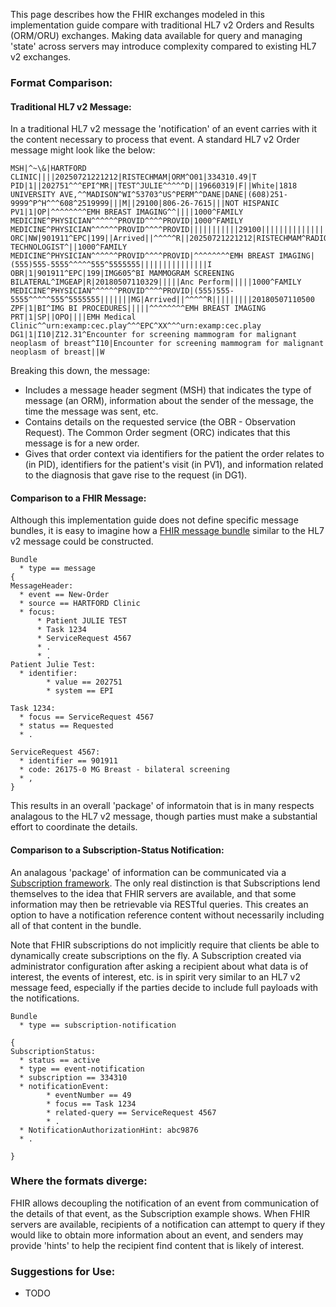 This page describes how the FHIR exchanges modeled in this implementation guide compare with traditional HL7 v2 Orders and Results (ORM/ORU) exchanges.  Making data available for query and managing 'state' across servers may introduce complexity compared to existing HL7 v2 exchanges. 

### Format Comparison:

#### Traditional HL7 v2 Message:
In a traditional HL7 v2 message the 'notification' of an event carries with it the content necessary to process that event. A standard HL7 v2 Order message might look like the below:

```
MSH|^~\&|HARTFORD CLINIC||||20250721221212|RISTECHMAM|ORM^O01|334310.49|T
PID|1||202751^^^EPI^MR||TEST^JULIE^^^^^D||19660319|F||White|1818 UNIVERSITY AVE,^^MADISON^WI^53703^US^PERM^^DANE|DANE|(608)251-9999^P^H^^^608^2519999|||M||29100|806-26-7615|||NOT HISPANIC
PV1|1|OP|^^^^^^^^EMH BREAST IMAGING^^||||1000^FAMILY MEDICINE^PHYSICIAN^^^^^^PROVID^^^^PROVID|1000^FAMILY MEDICINE^PHYSICIAN^^^^^^PROVID^^^^PROVID|||||||||||29100|||||||||||||||||||||||||20180507110328|||||||V
ORC|NW|901911^EPC|199||Arrived||^^^^^R||20250721221212|RISTECHMAM^RADIOLOGY^BREAST^IMAGING TECHNOLOGIST^||1000^FAMILY MEDICINE^PHYSICIAN^^^^^^PROVID^^^^PROVID|^^^^^^^^EMH BREAST IMAGING|(555)555-5555^^^^^555^5555555|||||||||||||||I
OBR|1|901911^EPC|199|IMG605^BI MAMMOGRAM SCREENING BILATERAL^IMGEAP|R|20180507110329|||||Anc Perform|||||1000^FAMILY MEDICINE^PHYSICIAN^^^^^^PROVID^^^^PROVID|(555)555-5555^^^^^555^5555555|||||||MG|Arrived||^^^^^R|||||||||20180507110500
ZPF|1|BI^IMG BI PROCEDURES|||||^^^^^^^^EMH BREAST IMAGING
PRT|1|SP||OPO||||EMH Medical Clinic^^urn:examp:cec.play^^^EPC^XX^^^urn:examp:cec.play
DG1|1|I10|Z12.31^Encounter for screening mammogram for malignant neoplasm of breast^I10|Encounter for screening mammogram for malignant neoplasm of breast||W
```

Breaking this down, the message:
* Includes a message header segment (MSH) that indicates the type of message (an ORM), information about the sender of the message, the time the message was sent, etc.
* Contains details on the requested service (the OBR - Observation Request). The Common Order segment (ORC) indicates that this message is for a new order.
* Gives that order context via identifiers for the patient the order relates to (in PID), identifiers for the patient's visit (in PV1), and information related to the diagnosis that gave rise to the request (in DG1). 

#### Comparison to a FHIR Message:
Although this implementation guide does not define specific message bundles, it is easy to imagine how a [FHIR message bundle]([url](https://hl7.org/fhir/messaging.html)) similar to the HL7 v2 message could be constructed.

```
Bundle 
  * type == message
{
MessageHeader:
  * event == New-Order
  * source == HARTFORD Clinic
  * focus:
      * Patient JULIE TEST
      * Task 1234
      * ServiceRequest 4567
      * .
      * .
Patient Julie Test:
  * identifier:
        * value == 202751
        * system == EPI

Task 1234:
  * focus == ServiceRequest 4567
  * status == Requested
  * .

ServiceRequest 4567:
  * identifier == 901911
  * code: 26175-0 MG Breast - bilateral screening
  * ,
}
```
This results in an overall 'package' of informatoin that is in many respects analagous to the HL7 v2 message, though parties must make a substantial effort to coordinate the details. 

#### Comparison to a Subscription-Status Notification:
An analagous 'package' of information can be communicated via a [Subscription framework]([url](https://hl7.org/fhir/subscriptions.html)). The only real distinction is that Subscriptions lend themselves to the idea that FHIR servers
are available, and that some information may then be retrievable via RESTful queries. This creates an option to have a notification reference content without necessarily including all of that content in the bundle. 

Note that FHIR subscriptions do not implicitly require that clients be able to dynamically create subscriptions on the fly. A Subscription created via administrator configuration after asking a recipient about what data is of interest, the events of interest, etc. is in spirit very similar to an HL7 v2 message feed, especially if the parties decide to include full payloads with the notifications. 

```
Bundle
  * type == subscription-notification

{
SubscriptionStatus:
  * status == active
  * type == event-notification
  * subscription == 334310
  * notificationEvent:
        * eventNumber == 49
        * focus == Task 1234
        * related-query == ServiceRequest 4567
        * . 
  * NotificationAuthorizationHint: abc9876
  * .

}
```

### Where the formats diverge:
FHIR allows decoupling the notification of an event from communication of the details of that event, as the Subscription example shows. When FHIR servers are available, recipients of a notification can attempt to query
if they would like to obtain more information about an event, and senders may provide 'hints' to help the recipient find content that is likely of interest. 

### Suggestions for Use:
* TODO
